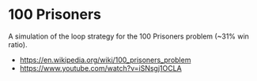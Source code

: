 # 100 Prisoners

A simulation of the loop strategy for the 100 Prisoners problem (~31% win ratio).

* https://en.wikipedia.org/wiki/100_prisoners_problem
* https://www.youtube.com/watch?v=iSNsgj1OCLA
